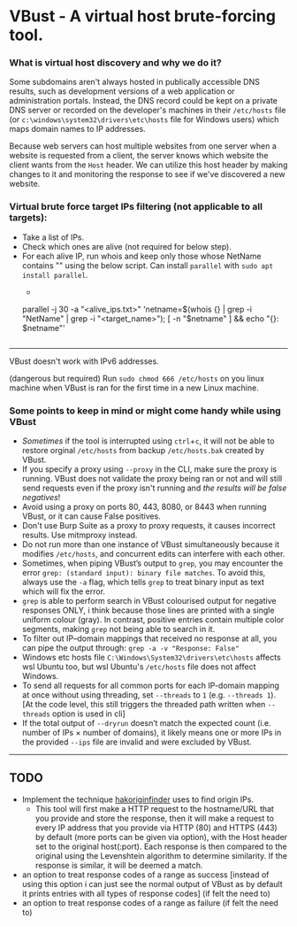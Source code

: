 # VBust - A virtual host brute-forcing tool.

### What is virtual host discovery and why we do it?
Some subdomains aren't always hosted in publically accessible DNS results, such as development versions of a web application or administration portals. Instead, the DNS record could be kept on a private DNS server or recorded on the developer's machines in their `/etc/hosts` file (or `c:\windows\system32\drivers\etc\hosts` file for Windows users) which maps domain names to IP addresses.

Because web servers can host multiple websites from one server when a website is requested from a client, the server knows which website the client wants from the `Host` header. We can utilize this host header by making changes to it and monitoring the response to see if we've discovered a new website.

### Virtual brute force target IPs filtering (not applicable to all targets):
- Take a list of IPs.
- Check which ones are alive (not required for below step).
- For each alive IP, run whois and keep only those whose NetName contains "<target>" using the below script. Can install `parallel` with `sudo apt install parallel`.
    - ```bash
    parallel -j 30 -a "<alive_ips.txt>" 'netname=$(whois {} | grep -i "NetName" | grep -i "<target_name>"); [ -n "$netname" ] && echo "{}: $netname"'
    ```

---

VBust doesn't work with IPv6 addresses.

(dangerous but required) Run `sudo chmod 666 /etc/hosts` on you linux machine when VBust is ran for the first time in a new Linux machine.

### Some points to keep in mind or might come handy while using VBust
- *Sometimes* if the tool is interrupted using `ctrl`+`c`, it will not be able to restore orginal `/etc/hosts` from backup `/etc/hosts.bak` created by VBust.
- If you specify a proxy using `--proxy` in the CLI, make sure the proxy is running. VBust does not validate the proxy being ran or not and will still send requests even if the proxy isn't running and *the results will be false negatives*!
- Avoid using a proxy on ports 80, 443, 8080, or 8443 when running VBust, or it can cause False positives.
- Don't use Burp Suite as a proxy to proxy requests, it causes incorrect results. Use mitmproxy instead.
- Do not run more than one instance of VBust simultaneously because it modifies `/etc/hosts`, and concurrent edits can interfere with each other.
- Sometimes, when piping VBust’s output to `grep`, you may encounter the error `grep: (standard input): binary file matches`. To avoid this, always use the `-a` flag, which tells `grep` to treat binary input as text which will fix the error.
- `grep` is able to perform search in VBust colourised output for negative responses ONLY, i think because those lines are printed with a single uniform colour (gray). In contrast, positive entries contain multiple color segments, making `grep` not being able to search in it.
- To filter out IP–domain mappings that received no response at all, you can pipe the output through: `grep -a -v "Response: False"`
- Windows etc hosts file `C:\Windows\System32\drivers\etc\hosts` affects wsl Ubuntu too, but wsl Ubuntu's `/etc/hosts` file does not affect Windows.
- To send all requests for all common ports for each IP-domain mapping at once without using threading, set `--threads` to `1` (e.g. `--threads 1`). [At the code level, this still triggers the threaded path written when `--threads` option is used in cli]
- If the total output of `--dryrun` doesn’t match the expected count (i.e. number of IPs × number of domains), it likely means one or more IPs in the provided `--ips` file are invalid and were excluded by VBust.

---
## TODO
- Implement the technique [hakoriginfinder](https://github.com/hakluke/hakoriginfinder) uses to find origin IPs.
    - This tool will first make a HTTP request to the hostname/URL that you provide and store the response, then it will make a request to every IP address that you provide via HTTP (80) and HTTPS (443) by default (more ports can be given via option), with the Host header set to the original host(:port). Each response is then compared to the original using the Levenshtein algorithm to determine similarity. If the response is similar, it will be deemed a match.
- an option to treat response codes of a range as success [instead of using this option i can just see the normal output of VBust as by default it prints entries with all types of response codes] (if felt the need to)
- an option to treat response codes of a range as failure (if felt the need to)
